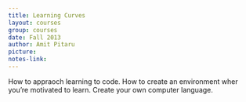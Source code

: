 ```yaml
---
title: Learning Curves
layout: courses
group: courses
date: Fall 2013
author: Amit Pitaru
picture:
notes-link:
---
```

How to appraoch learning to code. How to create an environment wher you’re motivated to learn. Create your own computer language.